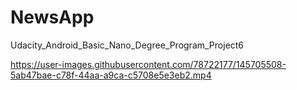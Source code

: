 # NewsApp
Udacity_Android_Basic_Nano_Degree_Program_Project6

https://user-images.githubusercontent.com/78722177/145705508-5ab47bae-c78f-44aa-a9ca-c5708e5e3eb2.mp4
